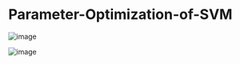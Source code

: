 # Parameter-Optimization-of-SVM
![image](https://user-images.githubusercontent.com/72307225/233168284-9c29c4bc-5783-4693-bc76-3a6fdad033d7.png)

![image](https://user-images.githubusercontent.com/72307225/233168177-1608b7bc-d50f-4c96-8b35-1755acf7db20.png)
